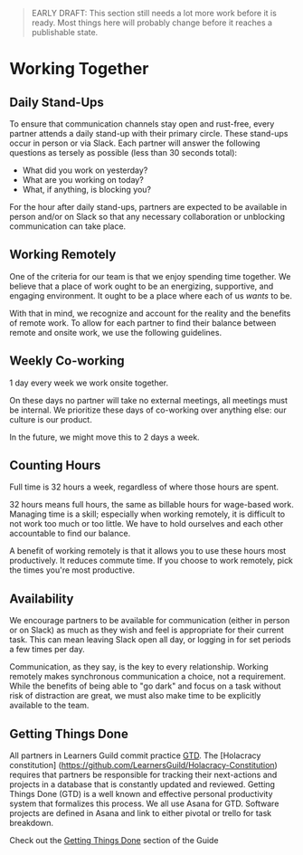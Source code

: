 > EARLY DRAFT: This section still needs a lot more work before it is ready. Most things here will probably change before it reaches a publishable state.

# Working Together

## Daily Stand-Ups

To ensure that communication channels stay open and rust-free, every partner attends a daily stand-up with their primary circle. These stand-ups occur in person or via Slack. Each partner will answer the following questions as tersely as possible (less than 30 seconds total):

- What did you work on yesterday?
- What are you working on today?
- What, if anything, is blocking you?

For the hour after daily stand-ups, partners are expected to be available in person and/or on Slack so that any necessary collaboration or unblocking communication can take place.

## Working Remotely

One of the criteria for our team is that we enjoy spending time together. We believe that a place of work ought to be an energizing, supportive, and engaging environment. It ought to be a place where each of us _wants_ to be.

With that in mind, we recognize and account for the reality and the benefits of remote work. To allow for each partner to find their balance between remote and onsite work, we use the following guidelines.

## Weekly Co-working

1 day every week we work onsite together.

On these days no partner will take no external meetings, all meetings must be internal. We prioritize these days of co-working over anything else: our culture is our product.

In the future, we might move this to 2 days a week.

## Counting Hours

Full time is 32 hours a week, regardless of where those hours are spent.

32 hours means full hours, the same as billable hours for wage-based work. Managing time is a skill; especially when working remotely, it is difficult to not work too much or too little. We have to hold ourselves and each other accountable to find our balance.

A benefit of working remotely is that it allows you to use these hours most productively. It reduces commute time. If you choose to work remotely, pick the times you're most productive.

## Availability

We encourage partners to be available for communication (either in person or on Slack) as much as they wish and feel is appropriate for their current task. This can mean leaving Slack open all day, or logging in for set periods a few times per day.

Communication, as they say, is the key to every relationship. Working remotely makes synchronous communication a choice, not a requirement. While the benefits of being able to "go dark" and focus on a task without risk of distraction are great, we must also make time to be explicitly available to the team.

## Getting Things Done

All partners in Learners Guild commit practice [GTD](/Operating%20Model/GTD.md). The [Holacracy constitution] (https://github.com/LearnersGuild/Holacracy-Constitution) requires that partners be responsible for tracking their next-actions and projects in a database that is constantly updated and reviewed. Getting Things Done (GTD) is a well known and effective personal productivity system that formalizes this process. We all use Asana for GTD. Software projects are defined in Asana and link to either pivotal or trello for task breakdown.

Check out the [Getting Things Done](/Operating%20Model/GTD.md) section of the Guide
